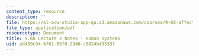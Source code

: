 ```yaml
---
content_type: resource
description: ''
file: https://ol-ocw-studio-app-qa.s3.amazonaws.com/courses/9-68-affect-neurobiological-psychological-and-sociocultural-counterparts-of-feelings-spring-2013/ad439c946f6165f02346c8824b435337_MIT9_68S13_Lect2.pdf
file_type: application/pdf
resourcetype: Document
title: 9.68 Lecture 2 Notes - Human systems
uid: ad439c94-6f61-65f0-2346-c8824b435337
---
```

